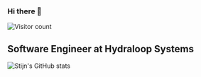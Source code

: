 ### Hi there 👋
![Visitor count](https://komarev.com/ghpvc/?username=StijnHydraloop&color=brightgreen)
## Software Engineer at Hydraloop Systems

![Stijn's GitHub stats](https://github-readme-stats.vercel.app/api?username=StijnHydraloop&show_icons=true&theme=radical)


<!--
**StijnHydraloop/StijnHydraloop** is a ✨ _special_ ✨ repository because its `README.md` (this file) appears on your GitHub profile.

Here are some ideas to get you started:

- 🔭 I’m currently working on ...
- 🌱 I’m currently learning ...
- 👯 I’m looking to collaborate on ...
- 🤔 I’m looking for help with ...
- 💬 Ask me about ...
- 📫 How to reach me: ...
- 😄 Pronouns: ...
- ⚡ Fun fact: ...
-->
